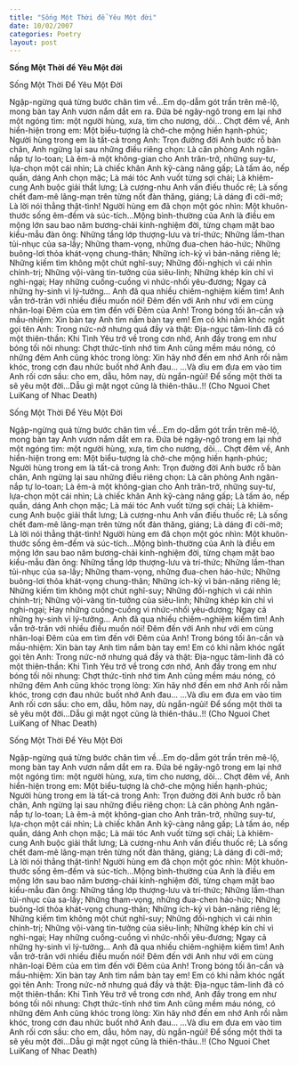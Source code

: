```yaml
---
title: "Sống Một Thời để Yêu Một đời"
date: 10/02/2007
categories: Poetry
layout: post
---
```


**Sống Một Thời để Yêu Một đời**

Sống Một Thời Để Yêu Một Đời

Ngập-ngừng quá từng bước chân tìm về...Em dọ-dẫm gót trần trên mê-lộ, mong bàn tay Anh vươn nắm dắt em ra.  Đứa bé ngây-ngô trong em lại nhớ một ngóng tìm: một người hùng, xưa, tìm cho nương, dõi...
Chợt đêm về, Anh hiển-hiện trong em:
Một biểu-tượng là chở-che mộng hiền hạnh-phúc; Người hùng trong em là tất-cả trong Anh:  Trọn đường đời Anh bước rỗ bàn chân, Anh ngừng lại sau những điều riêng chọn: Là căn phòng Anh ngăn-nắp tự lo-toan; Là êm-ả một không-gian cho Anh trăn-trở, những suy-tư, lựa-chọn một cái nhìn; Là chiếc khăn Anh kỹ-càng nâng gấp; Là tấm áo, nếp quần, dáng Anh chọn mặc; Là mái tóc Anh vuốt từng sợi chải; Là khiêm-cung Anh buộc giải thắt lưng; Là cương-nhu Anh vấn điếu thuốc rê; Là sống chết đam-mê lãng-mạn trên từng nốt đàn thăng, giáng; Là dáng đi cởi-mở; Là lời nói thẳng thật-tình!
Người hùng em đã chọn một góc nhìn:  Một khuôn-thước sống êm-đềm và súc-tích...Mộng bình-thường của Anh là điều em mộng lớn sau bao năm bương-chải kinh-nghiệm đời, từng chạm mặt bao kiểu-mẫu đàn ông:  Những tầng lớp thượng-lưu và trí-thức; Những lầm-than tủi-nhục của sa-lầy; Những tham-vọng, những đua-chen háo-hức; Những buông-lơi thỏa khát-vọng chung-thân; Những ích-kỷ vì bản-năng riêng lẻ; Những kiếm tìm không một chút nghĩ-suy; Những đối-nghịch vì cái nhìn chính-trị; Những vội-vàng tin-tưởng của siêu-linh; Những khép kín chỉ vì nghi-ngại; Hay những cuống-cuồng vì nhức-nhối yêu-đương; Ngay cả những hy-sinh vì lý-tưởng...
Anh đã qua nhiều chiêm-nghiệm kiếm tìm! 
Anh vẫn trở-trăn với nhiều điều muốn nói!
Đêm đến với Anh như với em cùng nhân-loại
Đêm của em tìm đến với Đêm của Anh!
Trong bóng tối ân-cần và mầu-nhiệm: Xin bàn tay Anh tìm nắm bàn tay em!  Em có khi nằm khóc ngất gọi tên Anh: Trong nức-nở nhưng quá đầy và thật:
Địa-ngục tâm-linh đã có một thiên-thần: Khi Tình Yêu trở về trong cơn nhớ, Anh đầy trong em như bóng tối nôi nhung: Chợt thức-tỉnh nhớ tim Anh cũng mềm máu nóng, có những đêm Anh cũng khóc trong lòng: Xin hãy nhớ đến em nhớ Anh rồi nằm khóc, trong cơn đau nhức buốt nhớ Anh đau...
...Và dìu em đưa em vào tim Anh rối cơn sầu: cho em, dẫu, hôm nay, dù ngắn-ngủi!  Để sống một thời ta sẽ yêu một đời...Dẫu gì mật ngọt cũng là thiên-thâu..!!
(Cho Nguoi Chet LuiKang of Nhac Death)

Sống Một Thời Để Yêu Một Đời

Ngập-ngừng quá từng bước chân tìm về...Em dọ-dẫm gót trần trên mê-lộ, mong bàn tay Anh vươn nắm dắt em ra.  Đứa bé ngây-ngô trong em lại nhớ một ngóng tìm: một người hùng, xưa, tìm cho nương, dõi...
Chợt đêm về, Anh hiển-hiện trong em:
Một biểu-tượng là chở-che mộng hiền hạnh-phúc; Người hùng trong em là tất-cả trong Anh:  Trọn đường đời Anh bước rỗ bàn chân, Anh ngừng lại sau những điều riêng chọn: Là căn phòng Anh ngăn-nắp tự lo-toan; Là êm-ả một không-gian cho Anh trăn-trở, những suy-tư, lựa-chọn một cái nhìn; Là chiếc khăn Anh kỹ-càng nâng gấp; Là tấm áo, nếp quần, dáng Anh chọn mặc; Là mái tóc Anh vuốt từng sợi chải; Là khiêm-cung Anh buộc giải thắt lưng; Là cương-nhu Anh vấn điếu thuốc rê; Là sống chết đam-mê lãng-mạn trên từng nốt đàn thăng, giáng; Là dáng đi cởi-mở; Là lời nói thẳng thật-tình!
Người hùng em đã chọn một góc nhìn:  Một khuôn-thước sống êm-đềm và súc-tích...Mộng bình-thường của Anh là điều em mộng lớn sau bao năm bương-chải kinh-nghiệm đời, từng chạm mặt bao kiểu-mẫu đàn ông:  Những tầng lớp thượng-lưu và trí-thức; Những lầm-than tủi-nhục của sa-lầy; Những tham-vọng, những đua-chen háo-hức; Những buông-lơi thỏa khát-vọng chung-thân; Những ích-kỷ vì bản-năng riêng lẻ; Những kiếm tìm không một chút nghĩ-suy; Những đối-nghịch vì cái nhìn chính-trị; Những vội-vàng tin-tưởng của siêu-linh; Những khép kín chỉ vì nghi-ngại; Hay những cuống-cuồng vì nhức-nhối yêu-đương; Ngay cả những hy-sinh vì lý-tưởng...
Anh đã qua nhiều chiêm-nghiệm kiếm tìm! 
Anh vẫn trở-trăn với nhiều điều muốn nói!
Đêm đến với Anh như với em cùng nhân-loại
Đêm của em tìm đến với Đêm của Anh!
Trong bóng tối ân-cần và mầu-nhiệm: Xin bàn tay Anh tìm nắm bàn tay em!  Em có khi nằm khóc ngất gọi tên Anh: Trong nức-nở nhưng quá đầy và thật:
Địa-ngục tâm-linh đã có một thiên-thần: Khi Tình Yêu trở về trong cơn nhớ, Anh đầy trong em như bóng tối nôi nhung: Chợt thức-tỉnh nhớ tim Anh cũng mềm máu nóng, có những đêm Anh cũng khóc trong lòng: Xin hãy nhớ đến em nhớ Anh rồi nằm khóc, trong cơn đau nhức buốt nhớ Anh đau...
...Và dìu em đưa em vào tim Anh rối cơn sầu: cho em, dẫu, hôm nay, dù ngắn-ngủi!  Để sống một thời ta sẽ yêu một đời...Dẫu gì mật ngọt cũng là thiên-thâu..!!
(Cho Nguoi Chet LuiKang of Nhac Death)

Sống Một Thời Để Yêu Một Đời

Ngập-ngừng quá từng bước chân tìm về...Em dọ-dẫm gót trần trên mê-lộ, mong bàn tay Anh vươn nắm dắt em ra.  Đứa bé ngây-ngô trong em lại nhớ một ngóng tìm: một người hùng, xưa, tìm cho nương, dõi...
Chợt đêm về, Anh hiển-hiện trong em:
Một biểu-tượng là chở-che mộng hiền hạnh-phúc; Người hùng trong em là tất-cả trong Anh:  Trọn đường đời Anh bước rỗ bàn chân, Anh ngừng lại sau những điều riêng chọn: Là căn phòng Anh ngăn-nắp tự lo-toan; Là êm-ả một không-gian cho Anh trăn-trở, những suy-tư, lựa-chọn một cái nhìn; Là chiếc khăn Anh kỹ-càng nâng gấp; Là tấm áo, nếp quần, dáng Anh chọn mặc; Là mái tóc Anh vuốt từng sợi chải; Là khiêm-cung Anh buộc giải thắt lưng; Là cương-nhu Anh vấn điếu thuốc rê; Là sống chết đam-mê lãng-mạn trên từng nốt đàn thăng, giáng; Là dáng đi cởi-mở; Là lời nói thẳng thật-tình!
Người hùng em đã chọn một góc nhìn:  Một khuôn-thước sống êm-đềm và súc-tích...Mộng bình-thường của Anh là điều em mộng lớn sau bao năm bương-chải kinh-nghiệm đời, từng chạm mặt bao kiểu-mẫu đàn ông:  Những tầng lớp thượng-lưu và trí-thức; Những lầm-than tủi-nhục của sa-lầy; Những tham-vọng, những đua-chen háo-hức; Những buông-lơi thỏa khát-vọng chung-thân; Những ích-kỷ vì bản-năng riêng lẻ; Những kiếm tìm không một chút nghĩ-suy; Những đối-nghịch vì cái nhìn chính-trị; Những vội-vàng tin-tưởng của siêu-linh; Những khép kín chỉ vì nghi-ngại; Hay những cuống-cuồng vì nhức-nhối yêu-đương; Ngay cả những hy-sinh vì lý-tưởng...
Anh đã qua nhiều chiêm-nghiệm kiếm tìm! 
Anh vẫn trở-trăn với nhiều điều muốn nói!
Đêm đến với Anh như với em cùng nhân-loại
Đêm của em tìm đến với Đêm của Anh!
Trong bóng tối ân-cần và mầu-nhiệm: Xin bàn tay Anh tìm nắm bàn tay em!  Em có khi nằm khóc ngất gọi tên Anh: Trong nức-nở nhưng quá đầy và thật:
Địa-ngục tâm-linh đã có một thiên-thần: Khi Tình Yêu trở về trong cơn nhớ, Anh đầy trong em như bóng tối nôi nhung: Chợt thức-tỉnh nhớ tim Anh cũng mềm máu nóng, có những đêm Anh cũng khóc trong lòng: Xin hãy nhớ đến em nhớ Anh rồi nằm khóc, trong cơn đau nhức buốt nhớ Anh đau...
...Và dìu em đưa em vào tim Anh rối cơn sầu: cho em, dẫu, hôm nay, dù ngắn-ngủi!  Để sống một thời ta sẽ yêu một đời...Dẫu gì mật ngọt cũng là thiên-thâu..!!
(Cho Nguoi Chet LuiKang of Nhac Death)
